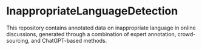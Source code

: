 # InappropriateLanguageDetection
This repository contains annotated data on inappropriate language in online discussions, generated through a combination of expert annotation, crowd-sourcing, and ChatGPT-based methods. 
